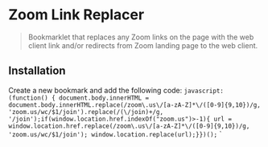 # Zoom Link Replacer
> Bookmarklet that replaces any Zoom links on the page with the web client link and/or redirects from Zoom landing page to the web client.

## Installation
Create a new bookmark and add the following code:
`javascript: (function() { document.body.innerHTML = document.body.innerHTML.replace(/zoom\.us\/[a-zA-Z]*\/([0-9]{9,10})/g, 'zoom.us/wc/$1/join').replace(/(\/join)+/g, '/join');if(window.location.href.indexOf("zoom.us")>-1){ url = window.location.href.replace(/zoom\.us\/[a-zA-Z]*\/([0-9]{9,10})/g, 'zoom.us/wc/$1/join'); window.location.replace(url);}})();`
`
